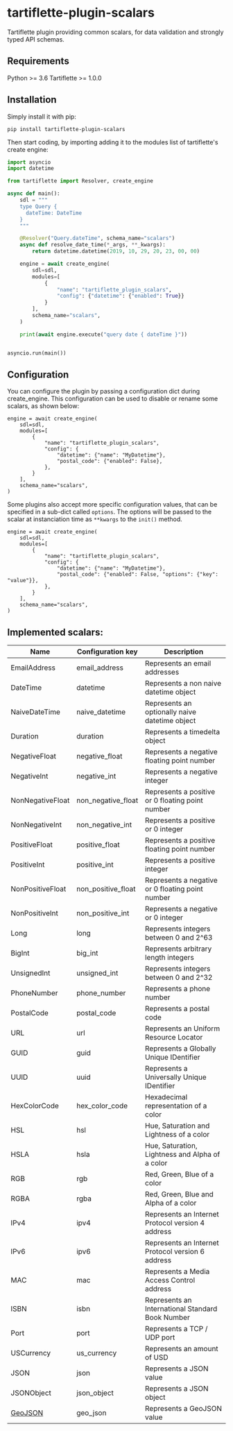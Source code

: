 # tartiflette-plugin-scalars

Tartiflette plugin providing common scalars, for data validation and strongly typed API schemas.

## Requirements

Python >= 3.6
Tartiflette >= 1.0.0

## Installation

Simply install it with pip:

```
pip install tartiflette-plugin-scalars
```

Then start coding, by importing adding it to the modules list of tartiflette's create engine:

```python
import asyncio
import datetime

from tartiflette import Resolver, create_engine

async def main():
    sdl = """
    type Query {
      dateTime: DateTime
    }
    """

    @Resolver("Query.dateTime", schema_name="scalars")
    async def resolve_date_time(*_args, **_kwargs):
        return datetime.datetime(2019, 10, 29, 20, 23, 00, 00)

    engine = await create_engine(
        sdl=sdl,
        modules=[
            {
                "name": "tartiflette_plugin_scalars",
                "config": {"datetime": {"enabled": True}}
            }
        ],
        schema_name="scalars",
    )

    print(await engine.execute("query date { dateTime }"))


asyncio.run(main())
```

## Configuration

You can configure the plugin by passing a configuration dict during create_engine.
This configuration can be used to disable or rename some scalars, as shown below:

```
engine = await create_engine(
    sdl=sdl,
    modules=[
        {
            "name": "tartiflette_plugin_scalars",
            "config": {
                "datetime": {"name": "MyDatetime"},
                "postal_code": {"enabled": False},
            },
        }
    ],
    schema_name="scalars",
)
```

Some plugins also accept more specific configuration values, that can be
specified in a sub-dict called `options`. The options will be
passed to the scalar at instanciation time as `**kwargs` to the `init()` method.

```
engine = await create_engine(
    sdl=sdl,
    modules=[
        {
            "name": "tartiflette_plugin_scalars",
            "config": {
                "datetime": {"name": "MyDatetime"},
                "postal_code": {"enabled": False, "options": {"key": "value"}},
            },
        }
    ],
    schema_name="scalars",
)
```

## Implemented scalars:

| Name                                   | Configuration key  | Description                                       |
|----------------------------------------|--------------------|---------------------------------------------------|
| EmailAddress                           | email_address      | Represents an email addresses                     |
| DateTime                               | datetime           | Represents a non naive datetime object            |
| NaiveDateTime                          | naive_datetime     | Represents an optionally naive datetime object    |
| Duration                               | duration           | Represents a timedelta object                     |
| NegativeFloat                          | negative_float     | Represents a negative floating point number       |
| NegativeInt                            | negative_int       | Represents a negative integer                     |
| NonNegativeFloat                       | non_negative_float | Represents a positive or 0 floating point number  |
| NonNegativeInt                         | non_negative_int   | Represents a positive or 0 integer                |
| PositiveFloat                          | positive_float     | Represents a positive floating point number       |
| PositiveInt                            | positive_int       | Represents a positive integer                     |
| NonPositiveFloat                       | non_positive_float | Represents a negative or 0 floating point number  |
| NonPositiveInt                         | non_positive_int   | Represents a negative or 0 integer                |
| Long                                   | long               | Represents integers between 0 and 2^63            |
| BigInt                                 | big_int            | Represents arbitrary length integers              |
| UnsignedInt                            | unsigned_int       | Represents integers between 0 and 2^32            |
| PhoneNumber                            | phone_number       | Represents a phone number                         |
| PostalCode                             | postal_code        | Represents a postal code                          |
| URL                                    | url                | Represents an Uniform Resource Locator            |
| GUID                                   | guid               | Represents a Globally Unique IDentifier           |
| UUID                                   | uuid               | Represents a Universally Unique IDentifier        |
| HexColorCode                           | hex_color_code     | Hexadecimal representation of a color             |
| HSL                                    | hsl                | Hue, Saturation and Lightness of a color          |
| HSLA                                   | hsla               | Hue, Saturation, Lightness and Alpha of a color   |
| RGB                                    | rgb                | Red, Green, Blue of a color                       |
| RGBA                                   | rgba               | Red, Green, Blue and Alpha of a color             |
| IPv4                                   | ipv4               | Represents an Internet Protocol version 4 address |
| IPv6                                   | ipv6               | Represents an Internet Protocol version 6 address |
| MAC                                    | mac                | Represents a Media Access Control address         |
| ISBN                                   | isbn               | Represents an International Standard Book Number  |
| Port                                   | port               | Represents a TCP / UDP port                       |
| USCurrency                             | us_currency        | Represents an amount of USD                       |
| JSON                                   | json               | Represents a JSON value                           |
| JSONObject                             | json_object        | Represents a JSON object                          |
| [GeoJSON](./docs/geo_json.md)          | geo_json           | Represents a GeoJSON value                        |
